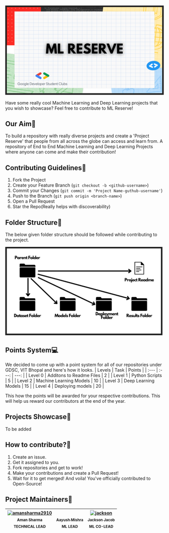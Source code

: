 <p align="center">
<img src="Repository Assets/ML Reserve Folder Structure (2).png" alt="drawing" width="800"/>
</p>

Have some really cool Machine Learning and Deep Learning projects that you wish to showcase? Feel free to contribute to ML Reserve!

## Our Aim🚀
To build a repository with really diverse projects and create a 'Project Reserve' that people from all across the globe can access and learn from. A repository of End to End Machine Learning and Deep Learning Projects where anyone can come and make their contribution!

## Contributing Guidelines📕
1. Fork the Project
2. Create your Feature Branch (`git checkout -b <github-username>`)
3. Commit your Changes (`git commit -m 'Project Name-guthub-username'`)
4. Push to the Branch (`git push origin <branch-name>`)
5. Open a Pull Request
6. Star the Repo(Really helps with discoverability)

## Folder Structure📁
The below given folder structure should be followed while contributing to the project.</br>
<p align="left">
<img src="Repository Assets/ML Reserve Folder Structure.png" alt="drawing" width="500"/>
</p>

## Points System💻
We decided to come up with a point system for all of our repositories under GDSC, VIT Bhopal and here's how it looks.
| Levels        | Task                                               | Points            |
| :---          |     :---:                                          |          ---:     |
| Level 0       | Additons to Readme Files                           | 2                 |
| Level 1       | Python Scripts                                     | 5                 |
| Level 2       | Machine Learning Models                            | 10                |
| Level 3       | Deep Learning Models                               | 15                |
| Level 4       | Deploying models                                   | 20                |

This how the points will be awarded for your respective contributions. This will help us reward our contributors at the end of the year.

## Projects Showcase📕
To be added

## How to contribute?💪
1. Create an issue.
2. Get it assigned to you.
3. Fork repositories and get to work!
4. Make your contributions and create a Pull Request!
5. Wait for it to get merged!
And voila! You've officially contributed to Open-Source!

## Project Maintainers👥
| [<img alt="amansharma2910" src="https://avatars.githubusercontent.com/u/53087550?v=4" width="115"><br><sub>Aman Sharma</sub><br>](https://github.com/amansharma2910)  <sub>**TECHNICAL LEAD**</sub> | [<img alt="" src="https://avatars.githubusercontent.com/u/52394145?v=4" width="115"><br><sub>Aayush Mishra</sub>](https://github.com/AM1CODES)<br>     <sub>**ML LEAD**</sub> | [<img alt="jackson" src="https://avatars.githubusercontent.com/u/55303125?v=4" width="115"><br><sub>Jackson Jacob</sub>](https://github.com/JackJJCodes)<br> <sub>**ML CO-LEAD**</sub>
| :---: |:---: |:---: 
